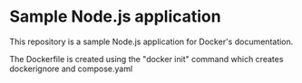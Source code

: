 # Sample Node.js application

This repository is a sample Node.js application for Docker's documentation.

The Dockerfile is created using the "docker init" command which creates dockerignore and compose.yaml 
